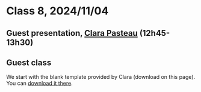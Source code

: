 # Class 8, 2024/11/04

## Guest presentation, [Clara Pasteau](https://www.clarapasteau.com) (12h45-13h30)

## Guest class

We start with the blank template provided by Clara (download on this page). You can [download it there](https://github.com/francois-gm/go-kabk-y1a/blob/main/06%20-%2020241014%20-%20CSS/my-project-template.zip).
